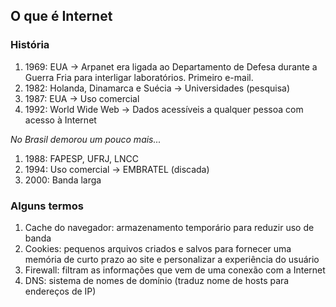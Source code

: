 ## O que é Internet

### História
1. 1969: EUA -> Arpanet era ligada ao Departamento de Defesa durante a Guerra Fria para interligar laboratórios. Primeiro e-mail.
2. 1982: Holanda, Dinamarca e Suécia -> Universidades (pesquisa)
3. 1987: EUA -> Uso comercial
4. 1992: World Wide Web -> Dados acessíveis a qualquer pessoa com acesso à Internet

*No Brasil demorou um pouco mais...*

1. 1988: FAPESP, UFRJ, LNCC
2. 1994: Uso comercial -> EMBRATEL (discada)
3. 2000: Banda larga 

### Alguns termos
1. Cache do navegador: armazenamento temporário para reduzir uso de banda
2.  Cookies: pequenos arquivos criados e salvos para fornecer uma memória de curto prazo ao site e personalizar a experiência do usuário
3.  Firewall: filtram as informações que vem de uma conexão com a Internet
4.  DNS:  sistema de nomes de domínio (traduz nome de hosts para endereços de IP)